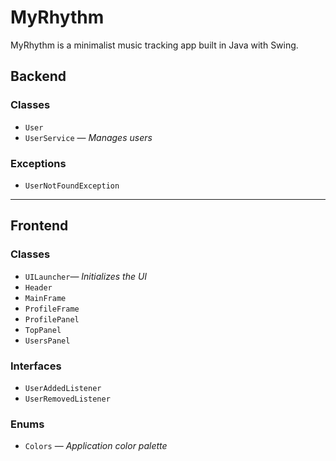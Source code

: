# MyRhythm

MyRhythm is a minimalist music tracking app built in Java with Swing.

## Backend

### Classes
- `User`
- `UserService` — *Manages users*

### Exceptions
- `UserNotFoundException`

---

## Frontend

### Classes
- `UILauncher`— *Initializes the UI*
- `Header`
- `MainFrame`
- `ProfileFrame`
- `ProfilePanel`
- `TopPanel`
- `UsersPanel`

### Interfaces
- `UserAddedListener`
- `UserRemovedListener`

### Enums
- `Colors` — *Application color palette*
